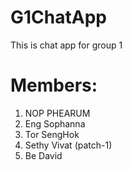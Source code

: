 # G1ChatApp
This is chat app for group 1
# Members:
1. NOP PHEARUM
2. Eng Sophanna
3. Tor SengHok
4. Sethy Vivat (patch-1)
5. Be David
